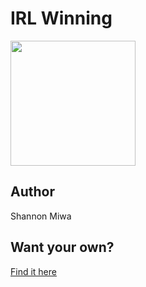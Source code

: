 # IRL Winning

<img src="https://cl.ly/43a9c3c94db5/Image%2525202018-12-27%252520at%2525208.09.30%252520PM.png" width="200" height="200" />

## Author

Shannon Miwa

## Want your own?

<a href="https://cottonbureau.com/products/irl-winning" alt="Buy Now">Find it here</a>
